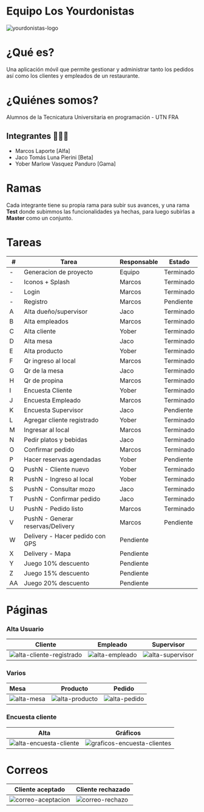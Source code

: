 # Equipo Los Yourdonistas

![yourdonistas-logo](images/README/yourdonistas-logo.png)

# ¿Qué es?

Una aplicación móvil que permite gestionar y administrar tanto los pedidos así como los clientes y empleados de un restaurante.

# ¿Quiénes somos?

 Alumnos de la Tecnicatura Universitaria en programación - UTN FRA

## Integrantes 🙉🙊🙈

- Marcos Laporte [Alfa]
- Jaco Tomás Luna Pierini [Beta]
- Yober Marlow Vasquez Panduro [Gama]

# Ramas

Cada integrante tiene su propia rama para subir sus avances, y una rama **Test** donde subimmos las funcionalidades ya hechas, para luego subirlas a **Master** como un conjunto.

# Tareas

| #  | Tarea                             | Responsable | Estado    |
| -- | --------------------------------- | ----------- | --------- |
| -  | Generacion de proyecto            | Equipo      | Terminado |
| -  | Iconos + Splash                   | Marcos      | Terminado |
| -  | Login                             | Marcos      | Terminado |
| -  | Registro                          | Marcos      | Pendiente |
| A  | Alta dueño/supervisor             | Jaco        | Terminado |
| B  | Alta empleados                    | Marcos      | Terminado |
| C  | Alta cliente                      | Yober       | Terminado |
| D  | Alta mesa                         | Jaco        | Terminado |
| E  | Alta producto                     | Yober       | Terminado |
| F  | Qr ingreso al local               | Marcos      | Terminado |
| G  | Qr de la mesa                     | Jaco        | Terminado |
| H  | Qr de propina                     | Marcos      | Terminado |
| I  | Encuesta Cliente                  | Yober       | Terminado |
| J  | Encuesta Empleado                 | Marcos      | Terminado |
| K  | Encuesta Supervisor               | Jaco        | Pendiente |
| L  | Agregar cliente registrado        | Yober       | Terminado |
| M  | Ingresar al local                 | Marcos      | Terminado |
| N  | Pedir platos y bebidas            | Jaco        | Terminado |
| O  | Confirmar pedido                  | Marcos      | Terminado |
| P  | Hacer reservas agendadas          | Yober       | Pendiente |
| Q  | PushN - Cliente nuevo             | Yober       | Terminado |
| R  | PushN - Ingreso al local          | Yober       | Terminado |
| S  | PushN - Consultar mozo            | Jaco        | Terminado |
| T  | PushN - Confirmar pedido          | Jaco        | Terminado |
| U  | PushN - Pedido listo              | Marcos      | Terminado |
| V  | PushN - Generar reservas/Delivery | Marcos      | Pendiente |
| W  | Delivery - Hacer pedido con GPS   | Pendiente   |           |
| X  | Delivery - Mapa                   | Pendiente   |           |
| Y  | Juego 10% descuento               | Pendiente   |           |
| Z  | Juego 15% descuento               | Pendiente   |           |
| AA | Juego 20% descuento               | Pendiente   |           |

# Páginas

### Alta Usuario

| Cliente                                                             | Empleado                                        | Supervisor                                          |
| ------------------------------------------------------------------- | ----------------------------------------------- | --------------------------------------------------- |
| ![alta-cliente-registrado](images/README/alta-cliente-registrado.png) | ![alta-empleado](images/README/alta-empleado.png) | ![alta-supervisor](images/README/alta-supervisor.png) |

### Varios

| Mesa                                    | Producto                                        | Pedido                                      |
| :-------------------------------------- | ----------------------------------------------- | ------------------------------------------- |
| ![alta-mesa](images/README/alta-mesa.png) | ![alta-producto](images/README/alta-producto.png) | ![alta-pedido](images/README/alta-pedido.gif) |

### Encuesta cliente

| Alta                                                            | Gráficos                                                                 |
| --------------------------------------------------------------- | ------------------------------------------------------------------------- |
| ![alta-encuesta-cliente](images/README/alta-encuesta-cliente.png) | ![graficos-encuesta-clientes](images/README/graficos-encuesta-clientes.gif) |

# Correos

| Cliente aceptado                                        | Cliente rechazado                              |
| ------------------------------------------------------- | ---------------------------------------------- |
| ![correo-aceptacion](images/README/correo-aceptacion.png) | ![correo-rechazo](images/README/correo-rechazo.png) |
